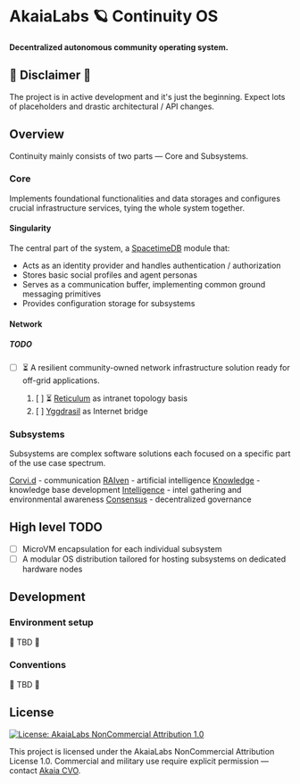 # AkaiaLabs 🪐 Continuity OS

**Decentralized autonomous community operating system.**

## 🚧 Disclaimer 🚧

The project is in active development and it's just the beginning. Expect lots of placeholders and drastic architectural / API changes.

## Overview

Continuity mainly consists of two parts — Core and Subsystems.

### Core

Implements foundational functionalities and data storages and configures crucial infrastructure services, tying the whole system together.

#### Singularity

The central part of the system, a [SpacetimeDB](https://github.com/clockworklabs/SpacetimeDB.git) module that:

- Acts as an identity provider and handles authentication / authorization
- Stores basic social profiles and agent personas
- Serves as a communication buffer, implementing common ground messaging primitives
- Provides configuration storage for subsystems

#### Network

##### TODO

- [ ] ⏳ A resilient community-owned network infrastructure solution ready for off-grid applications.

  1. [ ] ⏳ [Reticulum](https://reticulum.network/manual/whatis.html) as intranet topology basis
  2. [ ] [Yggdrasil](https://yggdrasil-network.github.io/) as Internet bridge

### Subsystems

Subsystems are complex software solutions each focused on a specific part of the use case spectrum.

[Corvi.d](./subsystems/corvi.d/README.md) - communication
[RAIven](./subsystems/raiven/README.md) - artificial intelligence
[Knowledge](./subsystems/kb/README.md) - knowledge base development
[Intelligence](./subsystems/intel/README.md) - intel gathering and environmental awareness
[Consensus](./subsystems/consensus/README.md) - decentralized governance

## High level TODO

- [ ] MicroVM encapsulation for each individual subsystem
- [ ] A modular OS distribution tailored for hosting subsystems on dedicated hardware nodes

## Development

### Environment setup

🚧 TBD 🚧

### Conventions

🚧 TBD 🚧

## License

[![License: AkaiaLabs NonCommercial Attribution 1.0](https://img.shields.io/badge/License-AkaiaLabs_NC--By_1.0-black.svg)](./LICENSE.md)

This project is licensed under the AkaiaLabs NonCommercial Attribution License 1.0.
Commercial and military use require explicit permission — contact [Akaia CVO](mailto:cvo.akaia@gmail.com).
